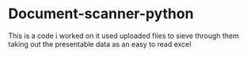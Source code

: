 # Document-scanner-python
This is a code i worked on it used uploaded files to sieve through them taking out the presentable data as an easy to read excel
